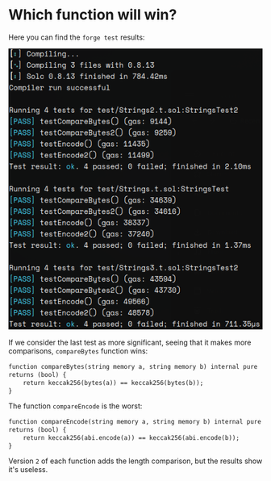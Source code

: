 # Which function will win?

Here you can find the `forge test` results:

![Test result](testsScreenshot.png "Test result")

If we consider the last test as more significant, seeing that it makes more comparisons, `compareBytes` function wins:
```
function compareBytes(string memory a, string memory b) internal pure returns (bool) {
    return keccak256(bytes(a)) == keccak256(bytes(b));
}
```
The function `compareEncode` is the worst:
```
function compareEncode(string memory a, string memory b) internal pure returns (bool) {
    return keccak256(abi.encode(a)) == keccak256(abi.encode(b));
}
```
Version `2` of each function adds the length comparison, but the results show it's useless.